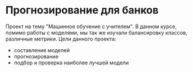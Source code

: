 # Прогнозирование для банков

Проект на тему "Машинное обучение с учителем". В данном курсе, помимо работы с моделями, мы так же изучали балансировку классов, различные метрики.
Цели данного проекта:
  * составление моделей
  * прогнозирование
  * подбор и проверка наиболее лучшей модели
